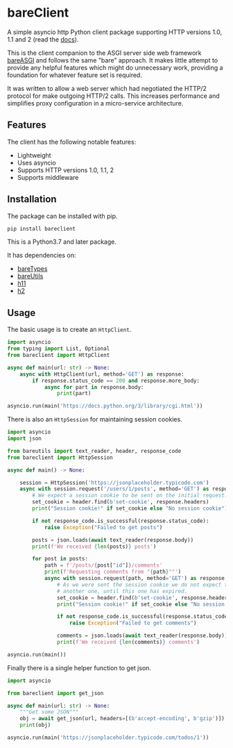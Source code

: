 # bareClient

A simple asyncio http Python client package supporting HTTP versions 1.0, 1.1
and 2 (read the [docs](https://rob-blackbourn.github.io/bareClient/)).

This is the client companion to the ASGI server side web framework
[bareASGI](https://github.com/rob-blackbourn/bareASGI) and follows the same
"bare" approach. It makes little attempt to provide any helpful features which
might do unnecessary work, providing a foundation for whatever feature set is
required.

It was written to allow a web server which had negotiated the HTTP/2 protocol
for make outgoing HTTP/2 calls. This increases performance and simplifies proxy
configuration in a micro-service architecture.

## Features

The client has the following notable features:

- Lightweight
- Uses asyncio
- Supports HTTP versions 1.0, 1.1, 2
- Supports middleware

## Installation

The package can be installed with pip.

```bash
pip install bareclient
```

This is a Python3.7 and later package.

It has dependencies on:

- [bareTypes](https://github.com/rob-blackbourn/bareTypes)
- [bareUtils](https://github.com/rob-blackbourn/bareUtils)
- [h11](https://github.com/python-hyper/h11)
- [h2](https://github.com/python-hyper/hyper-h2)

## Usage

The basic usage is to create an `HttpClient`.

```python
import asyncio
from typing import List, Optional
from bareclient import HttpClient

async def main(url: str) -> None:
    async with HttpClient(url, method='GET') as response:
        if response.status_code == 200 and response.more_body:
            async for part in response.body:
                print(part)

asyncio.run(main('https://docs.python.org/3/library/cgi.html'))
```

There is also an `HttpSession` for maintaining session cookies.

```python
import asyncio
import json

from bareutils import text_reader, header, response_code
from bareclient import HttpSession

async def main() -> None:

    session = HttpSession('https://jsonplaceholder.typicode.com')
    async with session.request('/users/1/posts', method='GET') as response:
        # We expect a session cookie to be sent on the initial request.
        set_cookie = header.find(b'set-cookie', response.headers)
        print("Session cookie!" if set_cookie else "No session cookie")

        if not response_code.is_successful(response.status_code):
            raise Exception("Failed to get posts")

        posts = json.loads(await text_reader(response.body))
        print(f'We received {len(posts)} posts')

        for post in posts:
            path = f'/posts/{post["id"]}/comments'
            print(f'Requesting comments from "{path}""')
            async with session.request(path, method='GET') as response:
                # As we were sent the session cookie we do not expect to receive
                # another one, until this one has expired.
                set_cookie = header.find(b'set-cookie', response.headers)
                print("Session cookie!" if set_cookie else "No session cookie")

                if not response_code.is_successful(response.status_code):
                    raise Exception("Failed to get comments")

                comments = json.loads(await text_reader(response.body))
                print(f'We received {len(comments)} comments')

asyncio.run(main())
```

Finally there is a single helper function to get json.

```python
import asyncio

from bareclient import get_json

async def main(url: str) -> None:
    """Get some JSON"""
    obj = await get_json(url, headers=[(b'accept-encoding', b'gzip')])
    print(obj)

asyncio.run(main('https://jsonplaceholder.typicode.com/todos/1'))
```
